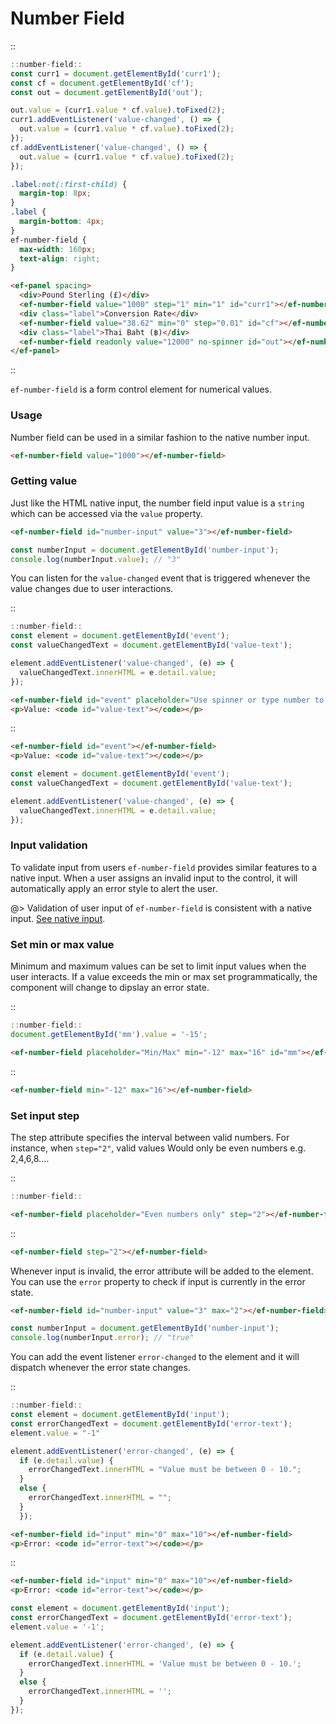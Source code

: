 <!--
type: page
title: Number Field
location: ./elements/number-field
layout: default
-->

# Number Field
::
```javascript
::number-field::
const curr1 = document.getElementById('curr1');
const cf = document.getElementById('cf');
const out = document.getElementById('out');

out.value = (curr1.value * cf.value).toFixed(2);
curr1.addEventListener('value-changed', () => {
  out.value = (curr1.value * cf.value).toFixed(2);
});
cf.addEventListener('value-changed', () => {
  out.value = (curr1.value * cf.value).toFixed(2);
});
```
```css
.label:not(:first-child) {
  margin-top: 8px;
}
.label {
  margin-bottom: 4px;
}
ef-number-field {
  max-width: 160px;
  text-align: right;
}
```
```html
<ef-panel spacing>
  <div>Pound Sterling (£)</div>
  <ef-number-field value="1000" step="1" min="1" id="curr1"></ef-number-field>
  <div class="label">Conversion Rate</div>
  <ef-number-field value="38.62" min="0" step="0.01" id="cf"></ef-number-field>
  <div class="label">Thai Baht (฿)</div>
  <ef-number-field readonly value="12000" no-spinner id="out"></ef-number-field>
</ef-panel>
```
::

`ef-number-field` is a form control element for numerical values.

### Usage
Number field can be used in a similar fashion to the native number input.

```html
<ef-number-field value="1000"></ef-number-field>
```

### Getting value
Just like the HTML native input, the number field input value is a `string` which can be accessed via the `value` property.

```html
<ef-number-field id="number-input" value="3"></ef-number-field>
```

```javascript
const numberInput = document.getElementById('number-input');
console.log(numberInput.value); // "3"
```

You can listen for the `value-changed` event that is triggered whenever the value changes due to user interactions.

::
```javascript
::number-field::
const element = document.getElementById('event');
const valueChangedText = document.getElementById('value-text');

element.addEventListener('value-changed', (e) => {
  valueChangedText.innerHTML = e.detail.value;
});
```
```html
<ef-number-field id="event" placeholder="Use spinner or type number to change value."></ef-number-field>
<p>Value: <code id="value-text"></code></p>
```
::

```html
<ef-number-field id="event"></ef-number-field>
<p>Value: <code id="value-text"></code></p>
```

```javascript
const element = document.getElementById('event');
const valueChangedText = document.getElementById('value-text');

element.addEventListener('value-changed', (e) => {
  valueChangedText.innerHTML = e.detail.value;
});
```

### Input validation
To validate input from users `ef-number-field` provides similar features to a native input. When a user assigns an invalid input to the control, it will automatically apply an error style to alert the user.

@> Validation of user input of `ef-number-field` is consistent with a native input. [See native input](https://developer.mozilla.org/en-US/docs/Web/HTML/Element/input/number).

### Set min or max value
Minimum and maximum values can be set to limit input values when the user interacts. If a value exceeds the min or max set programmatically, the component will change to dipslay an error state.

::
```javascript
::number-field::
document.getElementById('mm').value = '-15';
```
```html
<ef-number-field placeholder="Min/Max" min="-12" max="16" id="mm"></ef-number-field>
```
::

```html
<ef-number-field min="-12" max="16"></ef-number-field>
```

### Set input step
The step attribute specifies the interval between valid numbers. For instance, when `step="2"`, valid values Would only be even numbers e.g. 2,4,6,8....

::
```javascript
::number-field::
```
```html
<ef-number-field placeholder="Even numbers only" step="2"></ef-number-field>
```
::

```html
<ef-number-field step="2"></ef-number-field>
```

Whenever input is invalid, the error attribute will be added to the element. You can use the `error` property to check if input is currently in the error state.

```html
<ef-number-field id="number-input" value="3" max="2"></ef-number-field>
```

```javascript
const numberInput = document.getElementById('number-input');
console.log(numberInput.error); // "true"
```

You can add the event listener `error-changed` to the element and it will dispatch whenever the error state changes.

::
```javascript
::number-field::
const element = document.getElementById('input');
const errorChangedText = document.getElementById('error-text');
element.value = "-1"

element.addEventListener('error-changed', (e) => {
  if (e.detail.value) {
    errorChangedText.innerHTML = "Value must be between 0 - 10.";
  }
  else {
    errorChangedText.innerHTML = "";
  }
  });
```
```html
<ef-number-field id="input" min="0" max="10"></ef-number-field>
<p>Error: <code id="error-text"></code></p>
```
::

```html
<ef-number-field id="input" min="0" max="10"></ef-number-field>
<p>Error: <code id="error-text"></code></p>
```

```javascript
const element = document.getElementById('input');
const errorChangedText = document.getElementById('error-text');
element.value = '-1';

element.addEventListener('error-changed', (e) => {
  if (e.detail.value) {
    errorChangedText.innerHTML = 'Value must be between 0 - 10.';
  }
  else {
    errorChangedText.innerHTML = '';
  }
});
```
